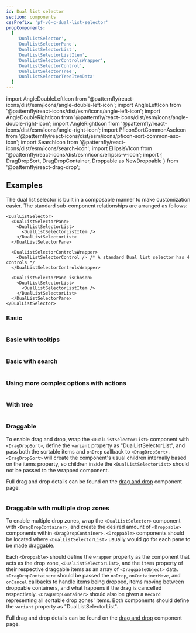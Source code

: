 ```yaml
---
id: Dual list selector
section: components
cssPrefix: 'pf-v6-c-dual-list-selector'
propComponents:
  [
    'DualListSelector',
    'DualListSelectorPane',
    'DualListSelectorList',
    'DualListSelectorListItem',
    'DualListSelectorControlsWrapper',
    'DualListSelectorControl',
    'DualListSelectorTree',
    'DualListSelectorTreeItemData'
  ]
---
```


import AngleDoubleLeftIcon from '@patternfly/react-icons/dist/esm/icons/angle-double-left-icon';
import AngleLeftIcon from '@patternfly/react-icons/dist/esm/icons/angle-left-icon';
import AngleDoubleRightIcon from '@patternfly/react-icons/dist/esm/icons/angle-double-right-icon';
import AngleRightIcon from '@patternfly/react-icons/dist/esm/icons/angle-right-icon';
import PficonSortCommonAscIcon from '@patternfly/react-icons/dist/esm/icons/pficon-sort-common-asc-icon';
import SearchIcon from '@patternfly/react-icons/dist/esm/icons/search-icon';
import EllipsisVIcon from '@patternfly/react-icons/dist/esm/icons/ellipsis-v-icon';
import { DragDropSort, DragDropContainer, Droppable as NewDroppable } from '@patternfly/react-drag-drop';

## Examples

The dual list selector is built in a composable manner to make customization easier. The standard sub-component relationships are arranged as follows:

```noLive
<DualListSelector>
  <DualListSelectorPane>
    <DualListSelectorList>
      <DualListSelectorListItem />
    </DualListSelectorList>
  </DualListSelectorPane>

  <DualListSelectorControlsWrapper>
    <DualListSelectorControl /> /* A standard Dual list selector has 4 controls */
  </DualListSelectorControlsWrapper>

  <DualListSelectorPane isChosen>
    <DualListSelectorList>
      <DualListSelectorListItem />
    </DualListSelectorList>
  </DualListSelectorPane>
</DualListSelector>
```

### Basic

```ts file="./DualListSelectorBasic.tsx"

```

### Basic with tooltips

```ts file="./DualListSelectorBasicTooltips.tsx"

```

### Basic with search

```ts file="./DualListSelectorBasicSearch.tsx"

```

### Using more complex options with actions

```ts file="./DualListSelectorComplexOptionsActions.tsx"

```

### With tree

```ts file="DualListSelectorTree.tsx"

```

### Draggable

To enable drag and drop, wrap the `<DualListSelectorList>` component with `<DragDropSort>`, define the `variant` property as "DualListSelectorList", and pass both the sortable items and `onDrop` callback to `<DragDropSort>`. `<DragDropSort>` will create the component's usual children internally based on the items property, so children inside the `<DualListSelectorList>` should not be passed to the wrapped component.

Full drag and drop details can be found on the [drag and drop](/components/drag-and-drop) component page.

```ts file="../../../../../react-drag-drop/src/components/DragDrop/examples/DualListSelectorDraggable.tsx"

```

### Draggable with multiple drop zones

To enable multiple drop zones, wrap the `<DualListSelector>` component with `<DragDropContainer>`, and create the desired amount of `<Droppable>` components within `<DragDropContainer>`. `<Droppable>` components should be located where `<DualListSelectorList>` usually would go for each pane to be made draggable.

Each `<Droppable>` should define the `wrapper` property as the component that acts as the drop zone, `<DualListSelectorList>`, and the `items` property of their respective draggable items as an array of `<DraggableObject>` data. `<DragDropContainer>` should be passed the `onDrop`, `onContainerMove`, and `onCancel` callbacks to handle items being dropped, items moving between droppable containers, and what happens if the drag is cancelled respectively. `<DragDropContainer>` should also be given a `Record` representing all sortable drop zones' items. Both components should define the `variant` property as "DualListSelectorList".

Full drag and drop details can be found on the [drag and drop](/components/drag-and-drop) component page.

```ts file="../../../../../react-drag-drop/src/components/DragDrop/examples/DragDropContainerDualListSelector.tsx"

```
